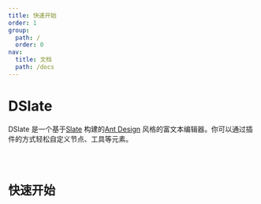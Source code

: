 ```yaml
---
title: 快速开始
order: 1
group:
  path: /
  order: 0
nav:
  title: 文档
  path: /docs
---
```


# DSlate

DSlate 是一个基于[Slate](https://github.com/ianstormtaylor/slate) 构建的[Ant Design](https://github.com/ant-design/ant-design/) 风格的富文本编辑器。你可以通过插件的方式轻松自定义节点、工具等元素。

<code src="../demos/base.tsx" />

# 快速开始
